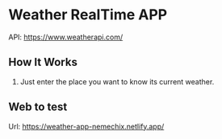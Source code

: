 # Weather RealTime APP

API: https://www.weatherapi.com/

## How It Works

1. Just enter the place you want to know its current weather.

## Web to test

Url: https://weather-app-nemechix.netlify.app/
